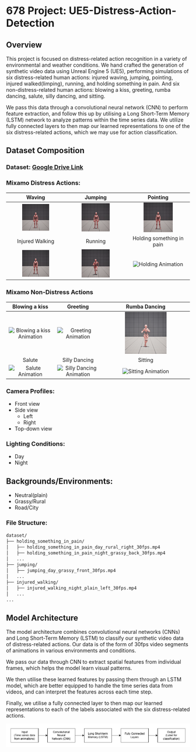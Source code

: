 # 678 Project: UE5-Distress-Action-Detection

## Overview

This project is focused on distress-related action recognition in a variety of environmental and weather conditions.
We hand crafted the generation of synthetic video data using Unreal Engine 5 (UE5), performing simulations of six distress-related
human actions: injured waving, jumping, pointing, injured walked(limping), running, and holding something in pain. And six
non-distress-related human actions: blowing a kiss, greeting, rumba dancing, salute, silly dancing, and sitting.

We pass this data through a convolutional neural network (CNN) to perform feature extraction, and follow this up by utilising 
a Long Short-Term Memory (LSTM) network to analyze patterns within the time series data. We utilize fully connected layers to
then map our learned representations to one of the six distress-related actions, which we may use for action classification.

## Dataset Composition

### Dataset: [Google Drive Link](https://drive.google.com/drive/folders/1cNK0zNhGn7se6q93vj9lQyrUQG_6PUY1?usp=sharing)

### Mixamo Distress Actions: 

| Waving              | Jumping             | Pointing            |
|:-------------------:|:-------------------:|:-------------------:|
| <div align="center"><img src="./readme_assets/waving.gif" alt="Waving Animation" width="50%"></div> | <div align="center"><img src="./readme_assets/jumping.gif" alt="Jumping Animation" width="50%"></div> | <div align="center"><img src="./readme_assets/pointing.gif" alt="Pointing Animation" width="50%"></div> |
| Injured Walking     | Running             | Holding something in pain |
| <div align="center"><img src="./readme_assets/injured_walking.gif" alt="Injured Walking Animation" width="50%"></div> | <div align="center"><img src="./readme_assets/running.gif" alt="Running Animation" width="50%"></div> | <div align="center"><img src="./readme_assets/holding.gif" alt="Holding Animation" width="50%"></div> |

### Mixamo Non-Distress Actions

| Blowing a kiss      | Greeting            | Rumba Dancing       |
|:-------------------:|:-------------------:|:-------------------:|
| <div align="center"><img src="./readme_assets/blowing_a_kiss.gif" alt="Blowing a kiss Animation" width="50%"></div> | <div align="center"><img src="./readme_assets/greeting.gif" alt="Greeting Animation" width="50%"></div> | <div align="center"><img src="./readme_assets/rumba_dancing.gif" alt="Rumba Dancing Animation" width="50%"></div> |
| Salute              | Silly Dancing       | Sitting             |
| <div align="center"><img src="./readme_assets/salute.gif" alt="Salute Animation" width="50%"></div> | <div align="center"><img src="./readme_assets/silly_dancing.gif" alt="Silly Dancing Animation" width="50%"></div> | <div align="center"><img src="./readme_assets/sitting.gif" alt="Sitting Animation" width="50%"></div> |

### Camera Profiles:
- Front view
- Side view
  - Left
  - Right
- Top-down view

### Lighting Conditions:
- Day
- Night

## Backgrounds/Environments:
- Neutral(plain)
- Grassy/Rural
- Road/City

### File Structure:

```
dataset/
├── holding_something_in_pain/
│   ├── holding_something_in_pain_day_rural_right_30fps.mp4
│   ├── holding_something_in_pain_night_grassy_back_30fps.mp4
│   ...
├── jumping/
│   ├── jumping_day_grassy_front_30fps.mp4
│   ...
├── injured_walking/
│   ├── injured_walking_night_plain_left_30fps.mp4
│   ...
...
```

## Model Architecture

The model architecture combines convolutional neural networks (CNNs) 
and Long Short-Term Memory (LSTM) to classify our synthetic video data of distress-related actions.
Our data is of the form of 30fps video segments of animations in various environments and conditions.

We pass our data through CNN to extract spatial features from individual frames, which helps the model learn visual patterns.

We then utilise these learned features by passing them through an LSTM model, which are better equipped to handle the time
series data from videos, and can interpret the features across each time step.

Finally, we utilise a fully connected layer to then map our learned representations to each of the labels associated with
the six distress-related actions.

![](/readme_assets/architecture.png)
